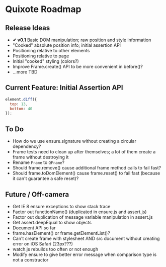 # Quixote Roadmap

## Release Ideas

* **✔ v0.1** Basic DOM manipulation; raw position and style information
* "Cooked" absolute position info; initial assertion API
* Positioning relative to other elements
* Positioning relative to page
* Initial "cooked" styling (colors?)
* Improve Frame.create() API to be more convenient in before()?
* ...more TBD


## Current Feature: Initial Assertion API

```javascript
element.diff({
  top: 13,
  bottom: 40
});
```

## To Do


* How do we use ensure.signature without creating a circular dependency?
* Frame tests need to clean up after themselves; a lot of them create a frame without destroying it
* Rename `Frame` to `QFrame`?
* Should frame.remove() cause additional frame method calls to fail fast?
* Should frame.toDomElement() cause frame.reset() to fail fast (because it can't guarantee a safe reset)?


## Future / Off-camera

* Get IE 8 ensure exceptions to show stack trace
* Factor out functionName() (duplicated in ensure.js and assert.js)
* Factor out duplication of message variable manipulation in assert.js
* Get assert.deepEqual to show objects
* Document API so far
* frame.hasElement() or frame.getElementList()?
* Can't create frame with stylesheet AND src document without creating error on iOS Safari (23px???)
* watch.js rebuilds too often or not enough
* Modify ensure to give better error message when comparison type is not a constructor
